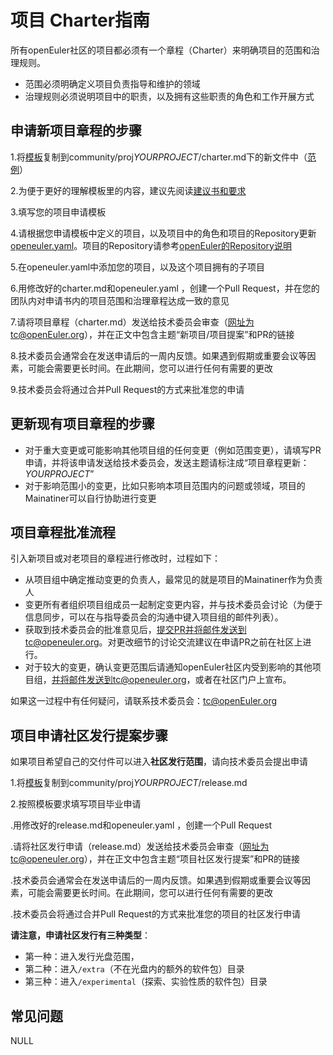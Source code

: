 # 项目  Charter指南

 所有openEuler社区的项目都必须有一个章程（Charter）来明确项目的范围和治理规则。

+ 范围必须明确定义项目负责指导和维护的领域
+ 治理规则必须说明项目中的职责，以及拥有这些职责的角色和工作开展方式



## 申请新项目章程的步骤

1.将[模板](/template-proj-governance.md)复制到community/proj*YOURPROJECT*/charter.md下的新文件中（[范例]()）

2.为便于更好的理解模板里的内容，建议先阅读[建议书和要求](/proj-governance-requirement.md)

3.填写您的项目申请模板

4.请根据您申请模板中定义的项目，以及项目中的角色和项目的Repository更新[openeuler.yaml]()。项目的Repository请参考[openEuler的Repository说明](/Gitee-management/Gitee-management-guide.md)

5.在openeuler.yaml中添加您的项目，以及这个项目拥有的子项目

6.用修改好的charter.md和openeuler.yaml ，创建一个Pull Request，并在您的团队内对申请书内的项目范围和治理章程达成一致的意见

7.请将项目章程（charter.md）发送给技术委员会审查（网址为tc@openEuler.org），并在正文中包含主题“新项目/项目提案”和PR的链接

8.技术委员会通常会在发送申请后的一周内反馈。如果遇到假期或重要会议等因素，可能会需要更长时间。在此期间，您可以进行任何有需要的更改

9.技术委员会将通过合并Pull Request的方式来批准您的申请



## 更新现有项目章程的步骤

+ 对于重大变更或可能影响其他项目组的任何变更（例如范围变更），请填写PR申请，并将该申请发送给技术委员会，发送主题请标注成“项目章程更新：*YOURPROJECT*”
+ 对于影响范围小的变更，比如只影响本项目范围内的问题或领域，项目的Mainatiner可以自行协助进行变更



##  项目章程批准流程

引入新项目或对老项目的章程进行修改时，过程如下：

+ 从项目组中确定推动变更的负责人，最常见的就是项目的Mainatiner作为负责人
+ 变更所有者组织项目组成员一起制定变更内容，并与技术委员会讨论（为便于信息同步，可以在与指导委员会的沟通中键入项目组的邮件列表）。
+ 获取到技术委员会的批准意见后，提交PR并将邮件发送到tc@openeuler.org。对更改细节的讨论交流建议在申请PR之前在社区上进行。
+ 对于较大的变更，确认变更范围后请通知openEuler社区内受到影响的其他项目组，并将邮件发送到tc@openeuler.org，或者在社区门户上宣布。

如果这一过程中有任何疑问，请联系技术委员会：tc@openEuler.org





## 项目申请社区发行提案步骤

如果项目希望自己的交付件可以进入**社区发行范围**，请向技术委员会提出申请

1.将[模板](template-release.md)复制到community/proj*YOURPROJECT*/release.md

2.按照模板要求填写项目毕业申请

.用修改好的release.md和openeuler.yaml ，创建一个Pull Request

.请将社区发行申请（release.md）发送给技术委员会审查（网址为tc@openeuler.org），并在正文中包含主题“项目社区发行提案”和PR的链接

.技术委员会通常会在发送申请后的一周内反馈。如果遇到假期或重要会议等因素，可能会需要更长时间。在此期间，您可以进行任何有需要的更改

.技术委员会将通过合并Pull Request的方式来批准您的项目的社区发行申请

**请注意，申请社区发行有三种类型**：

- 第一种：进入发行光盘范围，
- 第二种：进入`/extra`（不在光盘内的额外的软件包）目录
- 第三种：进入`/experimental`（探索、实验性质的软件包）目录



## 常见问题

NULL


